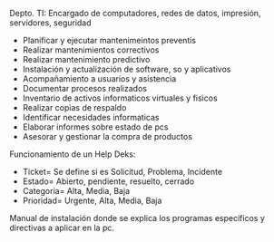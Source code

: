 Depto. TI: Encargado de computadores, redes de datos, impresión, servidores, seguridad

 - Planificar y ejecutar mantenimeintos preventis
 - Realizar mantenimientos correctivos
 - Realizar mantenimiento predictivo
 - Instalación y actualización de software, so y aplicativos
 - Acompañamiento a usuarios y asistencia
 - Documentar procesos realizados
 - Inventario de activos informaticos virtuales y fisicos
 - Realizar copias de respaldo
 - Identificar necesidades informaticas
 - Elaborar informes sobre estado de pcs
 - Asesorar y gestionar la compra de productos
 
 Funcionamiento de un Help Deks:
 
- Ticket= Se define si es Solicitud, Problema, Incidente
- Estado= Abierto, pendiente, resuelto, cerrado
- Categoria= Alta, Media, Baja
- Prioridad= Urgente, Alta, Media, Baja

Manual de instalación donde se explica los programas específicos y directivas a aplicar en la pc.